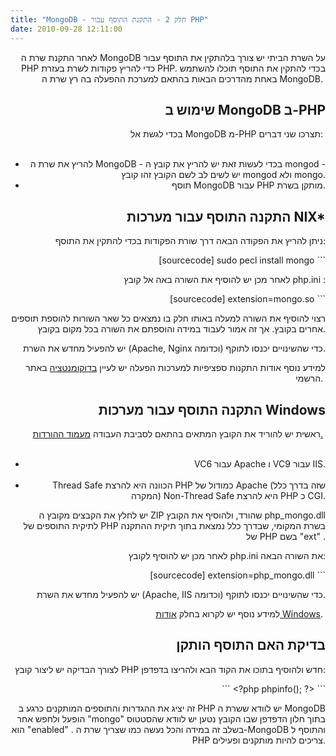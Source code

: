 ```yaml
---
title: "MongoDB - חלק 2 - התקנת התוסף עבור PHP"
date: 2010-09-28 12:11:00
---
```


<p style="text-align: right;">לאחר התקנת שרת ה MongoDB על השרת הביתי יש צורך בלהתקין את התוסף עבור PHP כדי להריץ פקודות לשרת בעזרת PHP. בכדי להתקין את התוסף תוכלו להשתמש באחת מהדרכים הבאות בהתאם למערכת ההפעלה בה רץ שרת ה MongoDB.
‪<!--more--></p>

<h2 style="text-align: right;">שימוש ב MongoDB ב-PHP</h2>
<p style="text-align: right;">‪בכדי לגשת אל MongoDB מ-PHP תצרכו שני דברים:‬
‪</p>

<ul style="text-align: right;">‬
	<li>להריץ את שרת ה MongoDB - בכדי לעשות זאת יש להריץ את קובץ ה mongod - יש לשים לב לשם הקובץ זהו קובץ mongod ולא mongo.</li>
	<li>‪תוסף MongoDB עבור PHP מותקן בשרת‬.</li>
</ul>
<h2 style="text-align: right;"><strong>התקנה התוסף עבור מערכות NIX*</strong></h2>
<p style="text-align: right;">‬
‪ניתן להריץ את הפקודה הבאה דרך שורת הפקודות בכדי להתקין את התוסף:‬</p>
<p style="text-align: right;">‪[sourcecode]‬
‪sudo pecl install mongo‬
‪```‬</p>
<p style="text-align: right;">‪לאחר מכן יש להוסיף את השורה באה אל קובץ php.ini :‬</p>
<p style="text-align: right;">‪[sourcecode]‬
‪extension=mongo.so‬
‪```‬</p>
<p style="text-align: right;">‪רצוי להוסיף את השורה למעלה באותו חלק בו נמצאים כל שאר השורות להוספת תוספים אחרים בקובץ. אך זה אמור לעבוד במידה והוספתם את השורה בכל מקום בקובץ.‬</p>
<p style="text-align: right;">‪יש להפעיל מחדש את השרת (Apache, Nginx וכדומה) כדי שהשינויים יכנסו לתוקף.‬</p>
<p style="text-align: right;">‪למידע נוסף אודות התקנות ספציפיות למערכות הפעלה יש לעיין <a href="http://www.php.net/manual/en/mongo.installation.php" target="_blank">בדוקומנטציה</a> באתר הרשמי.‬
‪</p>

<h2 style="text-align: right;">התקנה התוסף עבור מערכות Windows</h2>
<p style="text-align: right;">‬
‪ראשית יש להוריד את הקובץ המתאים בהתאם לסביבת העבודה <a href="http://github.com/mongodb/mongo-php-driver/downloads" target="_blank">מעמוד ההורדות.</a>‬
‪</p>

<ul style="text-align: right;">‬
‪
	<li>VC6 עבור Apache ו VC9 עבור IIS.</li>
‪
	<li>Thread Safe הכוונה היא להרצת PHP כמודול של Apache (שזה בדרך כלל המקרה) Non-Thread Safe היא להרצת PHP כ CGI.</li>
</ul>
<p style="text-align: right;">
‪יש לחלץ את הקבצים מקובץ ה ZIP שהורד, ולהוסיף את הקובץ php_mongo.dll לתיקית התוספים של PHP בשרת המקומי, שבדרך כלל נמצאת בתוך תיקית ההתקנה של PHP בשם "ext" .‬</p>
<p style="text-align: right;">‪לאחר מכן יש להוסיף לקובץ php.ini את השורה הבאה:‬</p>
<p style="text-align: right;">‪[sourcecode]‬
‪extension=php_mongo.dll‬
‪```‬</p>
<p style="text-align: right;">‪יש להפעיל מחדש את השרת (Apache, IIS וכדומה) כדי שהשינויים יכנסו לתוקף.‬</p>
<p style="text-align: right;">‪למידע נוסף יש לקרוא בחלק <a href="http://us3.php.net/manual/en/mongo.installation.php" target="_blank">אודות Windows</a>.‬
‪</p>

<h2 style="text-align: right;">בדיקת האם התוסף הותקן</h2>
<p style="text-align: right;">‬
‪לצורך הבדיקה יש ליצור קובץ PHP חדש ולהוסיף בתוכו את הקוד הבא ולהריצו בדפדפן:‬</p>
<p style="text-align: right;">‪```‬
<‪?php phpinfo(); ?‬>
‪```‬</p>
<p style="text-align: right;">‪זה יציג את ההגדרות והתוספים המותקנים כרגע ב PHP יש לוודא ששרת ה MongoDB הופעל ולחפש אחר "mongo" בתוך חלון הדפדפן שבו הקובץ נטען יש לוודא שהסטטוס הוא "enabled" . בשלב זה במידה והכל נעשה כמו שצריך שרת ה-MongoDB והתוסף ל PHP צריכים להיות מותקנים ופעילים.</p>
